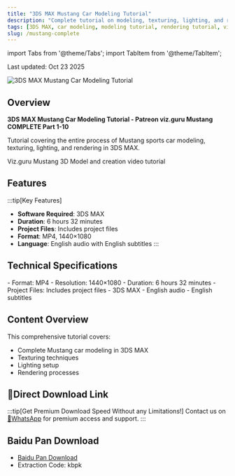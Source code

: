 ```yaml
---
title: "3DS MAX Mustang Car Modeling Tutorial"
description: "Complete tutorial on modeling, texturing, lighting, and rendering a Mustang car in 3DS MAX by viz.guru."
tags: [3DS MAX, car modeling, modeling tutorial, rendering tutorial, viz.guru, Patreon]
slug: /mustang-complete
---
```


import Tabs from '@theme/Tabs';
import TabItem from '@theme/TabItem';

Last updated: Oct 23 2025

![3DS MAX Mustang Car Modeling Tutorial](https://www.gfxcamp.com/wp-content/uploads/2025/10/Patreon-–-viz.guru-Mustang-COMPLETE-Part-1-10.jpg)

## Overview

**3DS MAX Mustang Car Modeling Tutorial - Patreon viz.guru Mustang COMPLETE Part 1-10**

Tutorial covering the entire process of Mustang sports car modeling, texturing, lighting, and rendering in 3DS MAX.

Viz.guru Mustang 3D Model and creation video tutorial

## Features

:::tip[Key Features]
- **Software Required**: 3DS MAX
- **Duration**: 6 hours 32 minutes
- **Project Files**: Includes project files
- **Format**: MP4, 1440×1080
- **Language**: English audio with English subtitles
:::

## Technical Specifications

<Tabs>
<TabItem value="format" label="Format Details">
- Format: MP4
- Resolution: 1440×1080
- Duration: 6 hours 32 minutes
- Project Files: Includes project files
</TabItem>
<TabItem value="software" label="Software Requirements">
- 3DS MAX
</TabItem>
<TabItem value="language" label="Language">
- English audio
- English subtitles
</TabItem>
</Tabs>

## Content Overview

This comprehensive tutorial covers:
- Complete Mustang car modeling in 3DS MAX
- Texturing techniques
- Lighting setup
- Rendering processes

## 🚀Direct Download Link
:::tip[Get Premium Download Speed Without any Limitations!]
Contact us on [💬WhatsApp](https://wa.me/+861323761083) for premium  access and support.
:::

## Baidu Pan Download
- [Baidu Pan Download](https://pan.baidu.com/s/1ywcJGnOrfMGJdLkYgOmEjw?pwd=kbpk)
- Extraction Code: kbpk
